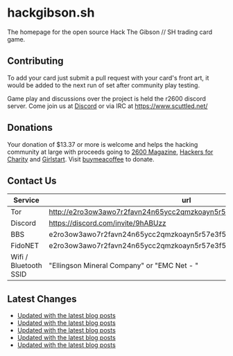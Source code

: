 # hackgibson.sh
The homepage for the open source Hack The Gibson // SH trading card game.


## Contributing

To add your card just submit a pull request with your card's front art, it would be added to the next run of set after community play testing.

Game play and discussions over the project is held the r2600 discord server. Come join us at [Discord](https://discord.com/invite/9hABUzz) or via IRC at https://www.scuttled.net/


## Donations

Your donation of $13.37 or more is welcome and helps the hacking community at large with proceeds going to [2600 Magazine](https://2600.com/), [Hackers for Charity](https://hackersforcharity.org) and [Girlstart](https://girlstart.org).  Visit [buymeacoffee](https://www.buymeacoffee.com/hackgibson.sh) to donate.


## Contact Us

Service | url
-|-
Tor | http://e2ro3ow3awo7r2favn24n65ycc2qmzkoayn5r57e3f56nvjwdcgg32ad.onion
Discord | https://discord.com/invite/9hABUzz
BBS | e2ro3ow3awo7r2favn24n65ycc2qmzkoayn5r57e3f56nvjwdcgg32ad.onion:23
FidoNET | e2ro3ow3awo7r2favn24n65ycc2qmzkoayn5r57e3f56nvjwdcgg32ad.onion:24554
Wifi / Bluetooth SSID | "Ellingson Mineral Company" or "EMC Net - <fidonet address>"

## Latest Changes
<!-- BLOG-POST-LIST:START -->
- [Updated with the latest blog posts](https://github.com/DFW2600/hackgibson.sh/commit/2d2cc690692de5291e953a3c49c32adabcb39818)
- [Updated with the latest blog posts](https://github.com/DFW2600/hackgibson.sh/commit/8424b764e7f8ff5cfd244c7563f959b75cc1b440)
- [Updated with the latest blog posts](https://github.com/DFW2600/hackgibson.sh/commit/d3ae4999299fea390b30ad205481aeff411b1773)
- [Updated with the latest blog posts](https://github.com/DFW2600/hackgibson.sh/commit/4bcd12ff3be1d3f4e0d5caae2298586e2356e9fe)
- [Updated with the latest blog posts](https://github.com/DFW2600/hackgibson.sh/commit/924fa17a04e7a391d520c7a0e0b47fec585c65a8)
<!-- BLOG-POST-LIST:END -->
